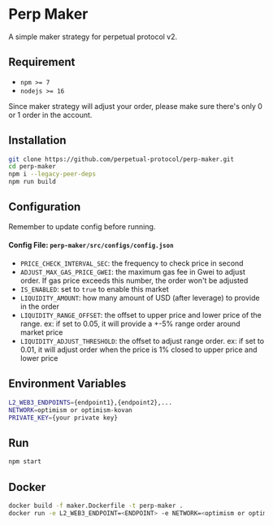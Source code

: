 # Perp Maker

A simple maker strategy for perpetual protocol v2.

## Requirement

-   `npm >= 7`
-   `nodejs >= 16`

Since maker strategy will adjust your order, please make sure there's only 0 or 1 order in the account.

## Installation

```bash
git clone https://github.com/perpetual-protocol/perp-maker.git
cd perp-maker
npm i --legacy-peer-deps
npm run build
```

## Configuration
Remember to update config before running.
#### Config File: `perp-maker/src/configs/config.json`

-   `PRICE_CHECK_INTERVAL_SEC`: the frequency to check price in second
-   `ADJUST_MAX_GAS_PRICE_GWEI`: the maximum gas fee in Gwei to adjust order. If gas price exceeds this number, the order won't be adjusted
-   `IS_ENABLED`: set to `true` to enable this market
-   `LIQUIDITY_AMOUNT`: how many amount of USD (after leverage) to provide in the order
-   `LIQUIDITY_RANGE_OFFSET`: the offset to upper price and lower price of the range. ex: if set to 0.05, it will provide a +-5% range order around market price
-   `LIQUIDITY_ADJUST_THRESHOLD`: the offset to adjust range order. ex: if set to 0.01, it will adjust order when the price is 1% closed to upper price and lower price


## Environment Variables

```bash
L2_WEB3_ENDPOINTS={endpoint1},{endpoint2},...
NETWORK=optimism or optimism-kovan
PRIVATE_KEY={your private key}
```

## Run

```bash
npm start
```

## Docker

```bash
docker build -f maker.Dockerfile -t perp-maker .
docker run -e L2_WEB3_ENDPOINT=<ENDPOINT> -e NETWORK=<optimism or optimism-kovan> -e PRIVATE_KEY=<YOUR_PRIVATE_KEY> perp-maker
```

